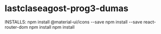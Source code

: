 # lastclaseagost-prog3-dumas
 
INSTALLS:
npm install @material-ui/icons --save
npm install --save react-router-dom
npm install
npm install 
